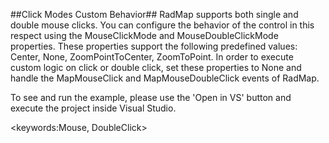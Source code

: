 ##Click Modes Custom Behavior##
RadMap supports both single and double mouse clicks. You can configure the behavior of the control in this respect using the MouseClickMode and MouseDoubleClickMode properties. These properties support the following predefined values: Center, None, ZoomPointToCenter, ZoomToPoint.
In order to execute custom logic on click or double click, set these properties to None and handle the MapMouseClick and MapMouseDoubleClick events of RadMap.

To see and run the example, please use the 'Open in VS' button and execute the project inside Visual Studio.

<keywords:Mouse, DoubleClick>